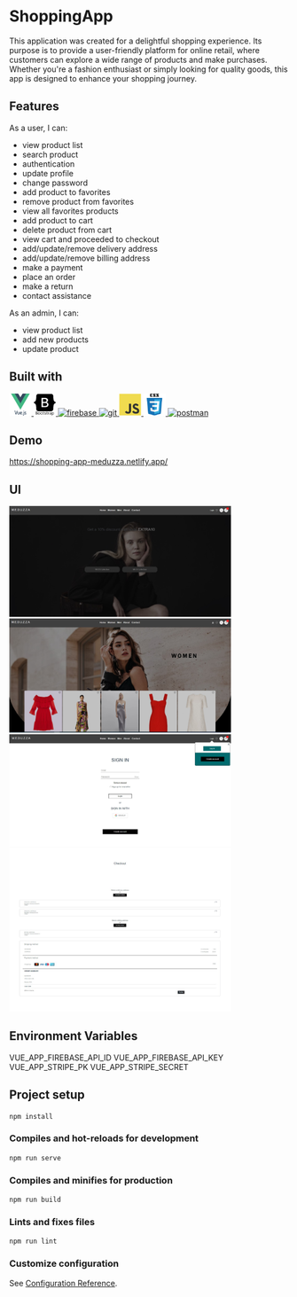 # ShoppingApp
This application was created for a delightful shopping experience. Its purpose is to provide a user-friendly platform for online retail, where customers can explore a wide range of products and make purchases. Whether you're a fashion enthusiast or simply looking for quality goods, this app is designed to enhance your shopping journey.

## Features
As a user, I can:
  - view product list
  - search product
  - authentication
  - update profile
  - change password
  - add product to favorites 
  - remove product from favorites
  - view all favorites products
  - add product to cart
  - delete product from cart
  - view cart and proceeded to checkout
  - add/update/remove delivery address
  - add/update/remove billing address
  - make a payment
  - place an order
  - make a return
  - contact assistance
  
As an admin, I can:
  - view product list
  - add new products
  - update product

## Built with
<p align="left"> <a href="https://vuejs.org/" target="_blank" rel="noreferrer"> <img src="https://raw.githubusercontent.com/devicons/devicon/master/icons/vuejs/vuejs-original-wordmark.svg" alt="vuejs" width="40" height="40"/> </a>  <a href="https://getbootstrap.com" target="_blank" rel="noreferrer"> <img src="https://raw.githubusercontent.com/devicons/devicon/master/icons/bootstrap/bootstrap-plain-wordmark.svg" alt="bootstrap" width="40" height="40"/> </a> <a href="https://firebase.google.com/" target="_blank" rel="noreferrer"> <img src="https://www.vectorlogo.zone/logos/firebase/firebase-icon.svg" alt="firebase" width="40" height="40"/> </a> <a href="https://git-scm.com/" target="_blank" rel="noreferrer"> <img src="https://www.vectorlogo.zone/logos/git-scm/git-scm-icon.svg" alt="git" width="40" height="40"/> </a></a> <a href="https://developer.mozilla.org/en-US/docs/Web/JavaScript" target="_blank" rel="noreferrer"> <img src="https://raw.githubusercontent.com/devicons/devicon/master/icons/javascript/javascript-original.svg" alt="javascript" width="40" height="40"/> </a><a href="https://www.w3schools.com/css/" target="_blank" rel="noreferrer"> <img src="https://raw.githubusercontent.com/devicons/devicon/master/icons/css3/css3-original-wordmark.svg" alt="css3" width="40" height="40"/> </a> <a href="https://postman.com" target="_blank" rel="noreferrer"> <img src="https://www.vectorlogo.zone/logos/getpostman/getpostman-icon.svg" alt="postman" width="40" height="40"/> </a> </p>

## Demo
https://shopping-app-meduzza.netlify.app/
  
## UI
<img src="src/assets/shopp-app.jpg" width="400" alt="ShoppApp">
<img src="src/assets/women.jpg" width="400" alt="ShoppApp">
<img src="src/assets/sign-in-img.jpg" width="400" alt="ShoppApp">
<img src="src/assets/checkout.jpg" width="400" alt="ShoppApp">

## Environment Variables
VUE_APP_FIREBASE_API_ID
VUE_APP_FIREBASE_API_KEY
VUE_APP_STRIPE_PK
VUE_APP_STRIPE_SECRET

## Project setup
```
npm install
```

### Compiles and hot-reloads for development
```
npm run serve
```

### Compiles and minifies for production
```
npm run build
```

### Lints and fixes files
```
npm run lint
```

### Customize configuration
See [Configuration Reference](https://cli.vuejs.org/config/).
